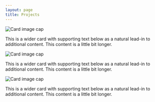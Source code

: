 ```yaml
---
layout: page
title: Projects
---
```


<div class="row">
  <div class="col-md-4">
    <div class="card mb-4 box-shadow">
      <img class="card-img-top" src="../img/align_560x420.jpg" alt="Card image cap">
      <div class="card-body">
        <p class="card-text">This is a wider card with supporting text below as a natural lead-in to additional content. This content is a little bit longer.</p>
      </div>
    </div>
  </div>
  <div class="col-md-4">
    <div class="card mb-4 box-shadow">
      <img class="card-img-top" src="../img/marine2_560x420.jpg" alt="Card image cap">
      <div class="card-body">
        <p class="card-text">This is a wider card with supporting text below as a natural lead-in to additional content. This content is a little bit longer.</p>
      </div>
    </div>
  </div>
    <div class="col-md-4">
    <div class="card mb-4 box-shadow">
      <img class="card-img-top" src="../img/print_3d_1_560x420.jpg" alt="Card image cap">
      <div class="card-body">
        <p class="card-text">This is a wider card with supporting text below as a natural lead-in to additional content. This content is a little bit longer.</p>
      </div>
    </div>
  </div>
</div>
